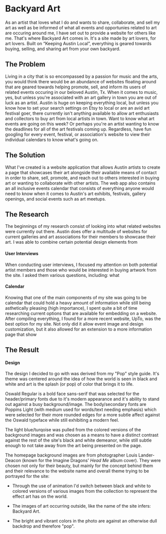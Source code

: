 # Backyard Art
As an artist that loves what I do and wants to share, collaborate, and sell my art as well as be informed of what all 
events and opportunies related to art are occuring around me, I have set out to provide a website for others like me.
That's where Backyard Art comes in. It's a site made by art lovers, for art lovers. Built on “Keeping Austin Local”, 
everything is geared towards buying, selling, and sharing art from your own backyard.

## The Problem
Living in a city that is so encompassed by a passion for music and the arts, you would think there would be an abundance
of websites floating around that are geared towards helping promote, sell, and inform its users of related events 
occuring in our beloved Austin, Tx. When it comes to music, yes, but unless you're associated with an art gallery in town
you are out of luck as an artist. Austin is huge on keeping everything local, but unless you know how to set your
search settings on Etsy to local or are an avid art festival goer, there currently isn't anything available to allow
art enthusiasts and collectors to buy art from local artists in town. Want to know what art events are going on
this week? Or perhaps you're an artist wanting to know the deadlines for all of the art festivals coming up. Regardless, 
have fun googling for every event, festival, or association's website to view their individual calendars to know what's
going on.

## The Solution 
What I've created is a website application that allows Austin artists to create a page that showcases their art alongside
their available means of contact in order to share, sell, promote, and reach out to others interested in buying art or
wanting to collaborate with other artists. The web app also contains an all inclusive events calendar that consists of
everything anyone would need to know when it comes to Austin's art exhibits, festivals, gallery openings, and social
events such as art meetups.

## The Research
The beginnings of my research consist of looking into what related websites were currently out there. Austin does offer
a multitude of websites for current galleries and art associations for their members to showcase their art. I was able
to combine certain potential design elements from 

#### User Interviews
When conducting user interviews, I focused my attention on both potential artist members and those who would be interested
in buying artwork from the site. I asked them various questions, including: what 

#### Calendar
Knowing that one of the main components of my site was going to be calendar that could hold a heavy amount of information
while still being asthetically pleasing (high importance), I spent quite a bit of time researching current options that
are available for embedding on a website. After compiling everything, I found for a more recent website, UpTo, was the
best option for my site. Not only did it allow event image and design customization, but it also allowed for an extension
to a more information page that show

## The Result

#### Design
The design I decided to go with was derived from my "Pop" style guide. It's theme was centered around the idea of how
the world is seen in black and white and art is the splash (or pop) of color that brings it to life. 

Oswald Regular is a bold face sans-serif that was selected for the header/primary fonts due to it's modern appearance and it's 
ability to stand out against a busy background/image. The body/secondary fonts are Poppins Light (with medium used for
words/text needing emphasis) which were selected for their more rounded edges for a more subtle affect against the 
Oswald typeface while still exhibiting a modern feel. 

The light blue/turqoise was pulled from the colored versions of the background images and was chosen as a means to have
a distinct contrast against the rest of the site's black and white demeanor, while still subtle enough to not take away
from the art being presented on the page.

The homepage background images are from photographer Louis Lander-Deacon (known for the Imagine Dragons' _Head Me_ album
cover). They were chosen not only for their beauty, but mainly for the concept behind them and their relevance to the
website name and overall theme trying to be portrayed for the site: 
* Through the use of animation I'd switch between black and white to colored versions of various images from the
collection to represent the effect art has on the world.
* The images of art occurring outside, like the name of the site infers: Backyard Art.


* The bright and vibrant colors in the photo are against an otherwise dull backdrop and therefore "pop". 